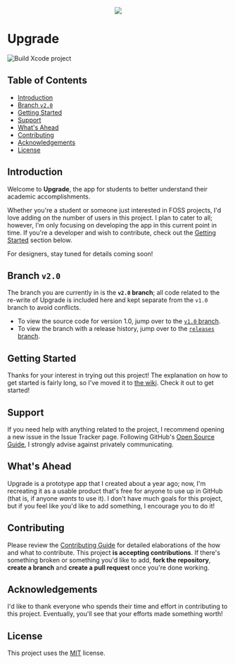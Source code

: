<p align="center">
  <img src="./upgrade.svg">
</p>

# Upgrade

![Build Xcode project](https://github.com/arashnrim/Upgrade/workflows/Build%20Xcode%20project/badge.svg)

## Table of Contents
- [Introduction](#introduction)
- [Branch `v2.0`](#branch-v20)
- [Getting Started](#getting-started)
- [Support](#support)
- [What's Ahead](#whats-ahead)
- [Contributing](#contributing)
- [Acknowledgements](#acknowledgements)
- [License](#license)

## Introduction
Welcome to **Upgrade**, the app for students to better understand their academic accomplishments.

Whether you're a student or someone just interested in FOSS projects, I'd love adding on the number of users in this project. I plan to cater to all; however, I'm only focusing on developing the app in this current point in time. If you're a developer and wish to contribute, check out the [Getting Started](#getting-started) section below.

For designers, stay tuned for details coming soon!

## Branch `v2.0`

The branch you are currently in is the **`v2.0` branch**; all code related to the re-write of Upgrade is included here and kept separate from the `v1.0` branch to avoid conflicts.

- To view the source code for version 1.0, jump over to the [`v1.0` branch](https://github.com/arashnrim/Upgrade/tree/v1.0).
- To view the branch with a release history, jump over to the [`releases` branch](https://github.com/arashnrim/Upgrade/tree/releases).

## Getting Started
Thanks for your interest in trying out this project! The explanation on how to get started is fairly long, so I've moved it to [the wiki](https://github.com/arashnrim/Upgrade/wiki/Building-Upgrade). Check it out to get started!

## Support
If you need help with anything related to the project, I recommend opening a new issue in the Issue Tracker page. Following GitHub's [Open Source Guide](https://www.opensource.guide), I strongly advise against privately communicating.

## What's Ahead
Upgrade is a prototype app that I created about a year ago; now, I'm recreating it as a usable product that's free for anyone to use up in GitHub (that is, if anyone *wants* to use it). I don't have much goals for this project, but if you feel like you'd like to add something, I encourage you to do it!

## Contributing
Please review the [Contributing Guide](CONTRIBUTING.md) for detailed elaborations of the how and what to contribute.
This project **is accepting contributions**. If there's something broken or something you'd like to add, **fork the repository**, **create a branch** and **create a pull request** once you're done working.

## Acknowledgements
I'd like to thank everyone who spends their time and effort in contributing to this project. Eventually, you'll see that your efforts made something worth!

## License
This project uses the [MIT](https://spdx.org/licenses/MIT.html) license.